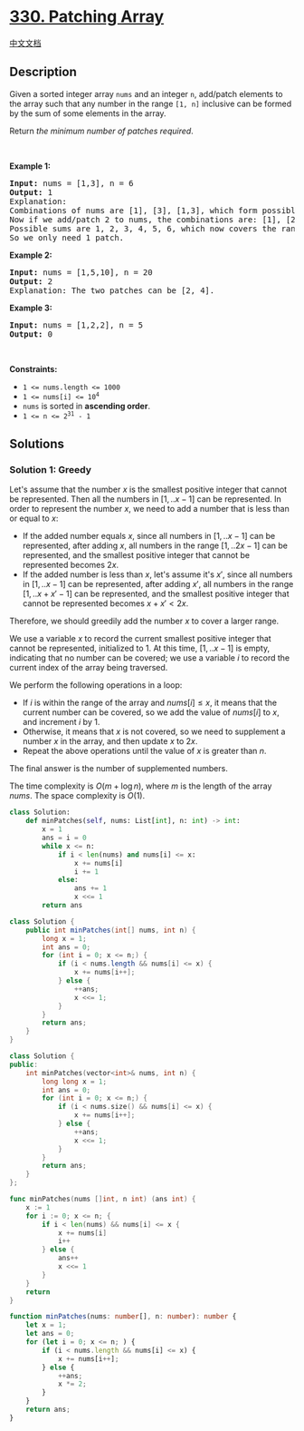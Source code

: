 # [330. Patching Array](https://leetcode.com/problems/patching-array)

[中文文档](./solution/0300-0399/0330.Patching%20Array/README.md)

<!-- tags:Greedy,Array -->

## Description

<p>Given a sorted integer array <code>nums</code> and an integer <code>n</code>, add/patch elements to the array such that any number in the range <code>[1, n]</code> inclusive can be formed by the sum of some elements in the array.</p>

<p>Return <em>the minimum number of patches required</em>.</p>

<p>&nbsp;</p>
<p><strong class="example">Example 1:</strong></p>

<pre>
<strong>Input:</strong> nums = [1,3], n = 6
<strong>Output:</strong> 1
Explanation:
Combinations of nums are [1], [3], [1,3], which form possible sums of: 1, 3, 4.
Now if we add/patch 2 to nums, the combinations are: [1], [2], [3], [1,3], [2,3], [1,2,3].
Possible sums are 1, 2, 3, 4, 5, 6, which now covers the range [1, 6].
So we only need 1 patch.
</pre>

<p><strong class="example">Example 2:</strong></p>

<pre>
<strong>Input:</strong> nums = [1,5,10], n = 20
<strong>Output:</strong> 2
Explanation: The two patches can be [2, 4].
</pre>

<p><strong class="example">Example 3:</strong></p>

<pre>
<strong>Input:</strong> nums = [1,2,2], n = 5
<strong>Output:</strong> 0
</pre>

<p>&nbsp;</p>
<p><strong>Constraints:</strong></p>

<ul>
	<li><code>1 &lt;= nums.length &lt;= 1000</code></li>
	<li><code>1 &lt;= nums[i] &lt;= 10<sup>4</sup></code></li>
	<li><code>nums</code> is sorted in <strong>ascending order</strong>.</li>
	<li><code>1 &lt;= n &lt;= 2<sup>31</sup> - 1</code></li>
</ul>

## Solutions

### Solution 1: Greedy

Let's assume that the number $x$ is the smallest positive integer that cannot be represented. Then all the numbers in $[1,..x-1]$ can be represented. In order to represent the number $x$, we need to add a number that is less than or equal to $x$:

-   If the added number equals $x$, since all numbers in $[1,..x-1]$ can be represented, after adding $x$, all numbers in the range $[1,..2x-1]$ can be represented, and the smallest positive integer that cannot be represented becomes $2x$.
-   If the added number is less than $x$, let's assume it's $x'$, since all numbers in $[1,..x-1]$ can be represented, after adding $x'$, all numbers in the range $[1,..x+x'-1]$ can be represented, and the smallest positive integer that cannot be represented becomes $x+x' \lt 2x$.

Therefore, we should greedily add the number $x$ to cover a larger range.

We use a variable $x$ to record the current smallest positive integer that cannot be represented, initialized to $1$. At this time, $[1,..x-1]$ is empty, indicating that no number can be covered; we use a variable $i$ to record the current index of the array being traversed.

We perform the following operations in a loop:

-   If $i$ is within the range of the array and $nums[i] \le x$, it means that the current number can be covered, so we add the value of $nums[i]$ to $x$, and increment $i$ by $1$.
-   Otherwise, it means that $x$ is not covered, so we need to supplement a number $x$ in the array, and then update $x$ to $2x$.
-   Repeat the above operations until the value of $x$ is greater than $n$.

The final answer is the number of supplemented numbers.

The time complexity is $O(m + \log n)$, where $m$ is the length of the array $nums$. The space complexity is $O(1)$.

<!-- tabs:start -->

```python
class Solution:
    def minPatches(self, nums: List[int], n: int) -> int:
        x = 1
        ans = i = 0
        while x <= n:
            if i < len(nums) and nums[i] <= x:
                x += nums[i]
                i += 1
            else:
                ans += 1
                x <<= 1
        return ans
```

```java
class Solution {
    public int minPatches(int[] nums, int n) {
        long x = 1;
        int ans = 0;
        for (int i = 0; x <= n;) {
            if (i < nums.length && nums[i] <= x) {
                x += nums[i++];
            } else {
                ++ans;
                x <<= 1;
            }
        }
        return ans;
    }
}
```

```cpp
class Solution {
public:
    int minPatches(vector<int>& nums, int n) {
        long long x = 1;
        int ans = 0;
        for (int i = 0; x <= n;) {
            if (i < nums.size() && nums[i] <= x) {
                x += nums[i++];
            } else {
                ++ans;
                x <<= 1;
            }
        }
        return ans;
    }
};
```

```go
func minPatches(nums []int, n int) (ans int) {
	x := 1
	for i := 0; x <= n; {
		if i < len(nums) && nums[i] <= x {
			x += nums[i]
			i++
		} else {
			ans++
			x <<= 1
		}
	}
	return
}
```

```ts
function minPatches(nums: number[], n: number): number {
    let x = 1;
    let ans = 0;
    for (let i = 0; x <= n; ) {
        if (i < nums.length && nums[i] <= x) {
            x += nums[i++];
        } else {
            ++ans;
            x *= 2;
        }
    }
    return ans;
}
```

<!-- tabs:end -->

<!-- end -->
